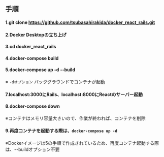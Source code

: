 ## 手順

#### 1.git clone https://github.com/tsubasahirakida/docker_react_rails.git

#### 2.Docker Desktopの立ち上げ

#### 3.cd docker_react_rails

#### 4.docker-compose build

#### 5.docker-compose up -d --build
※ `-dオプション` バックグラウンドでコンテナが起動

#### 7.localhost:3000にRails、localhost:8000にReactのサーバー起動

#### 8.docker-compose down
※コンテナはメモリ容量大きいので、作業が終われば、コンテナを削除

#### 9.再度コンテナを起動する際は、`docker-compose up -d`
※Dockerイメージは5の手順で作成されているため、再度コンテナ起動する際は、--buildオプション不要
